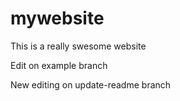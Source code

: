 # mywebsite

This is a really swesome website

Edit on example branch

New editing on update-readme branch
